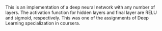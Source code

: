 This is an implementation of a deep neural network with any number of layers. The activation function for hidden layers and final layer are RELU and sigmoid, respectively. This was one of the assignments of Deep Learning specialization in coursera.
